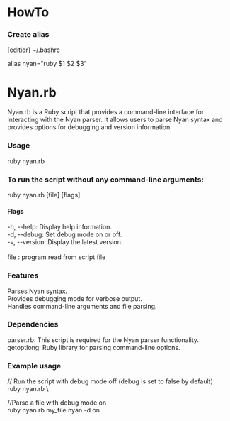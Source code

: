 # HowTo

### Create alias
[editior] ~/.bashrc

alias nyan="ruby $1 $2 $3"

# Nyan.rb

Nyan.rb is a Ruby script that provides a command-line interface for interacting with the Nyan parser. It allows users to parse Nyan syntax and provides options for debugging and version information.

### Usage
ruby nyan.rb

### To run the script without any command-line arguments:
ruby nyan.rb [file] [flags]

#### Flags
-h, --help: Display help information.\
-d, --debug: Set debug mode on or off. \
-v, --version: Display the latest version.\
\
file         : program read from script file 

### Features
Parses Nyan syntax. \
Provides debugging mode for verbose output. \
Handles command-line arguments and file parsing. 

### Dependencies
parser.rb: This script is required for the Nyan parser functionality. \
getoptlong: Ruby library for parsing command-line options. 

### Example usage

// Run the script with debug mode off (debug is set to false by default) \
ruby nyan.rb \

//Parse a file with debug mode on \
ruby nyan.rb my_file.nyan -d on

